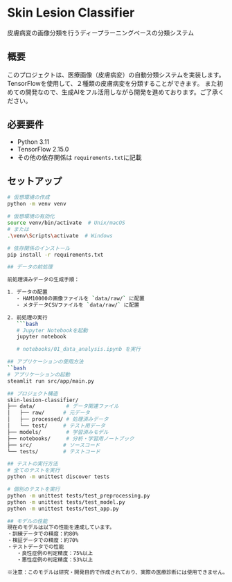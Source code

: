 # Skin Lesion Classifier
皮膚病変の画像分類を行うディープラーニングベースの分類システム

## 概要

このプロジェクトは、医療画像（皮膚病変）の自動分類システムを実装します。
TensorFlowを使用して、２種類の皮膚病変を分類することができます。
また初めての開発なので、生成AIをフル活用しながら開発を進めております。ご了承ください。

## 必要要件

- Python 3.11
- TensorFlow 2.15.0
- その他の依存関係は `requirements.txt`に記載

## セットアップ

```bash
# 仮想環境の作成
python -m venv venv

# 仮想環境の有効化
source venv/bin/activate  # Unix/macOS
# または
.\venv\Scripts\activate  # Windows

# 依存関係のインストール
pip install -r requirements.txt

## データの前処理

前処理済みデータの生成手順：

1. データの配置
   - HAM10000の画像ファイルを `data/raw/` に配置
   - メタデータCSVファイルを `data/raw/` に配置

2. 前処理の実行
   ```bash
   # Jupyter Notebookを起動
   jupyter notebook

   # notebooks/01_data_analysis.ipynb を実行

## アプリケーションの使用方法
``bash
# アプリケーションの起動
steamlit run src/app/main.py

## プロジェクト構造
skin-lesion-classifier/
├── data/          # データ関連ファイル
│   ├── raw/      # 元データ
│   ├── processed/ # 処理済みデータ
│   └── test/     # テスト用データ
├── models/        # 学習済みモデル
├── notebooks/     # 分析・学習用ノートブック
├── src/          # ソースコード
└── tests/        # テストコード

## テストの実行方法
# 全てのテストを実行
python -m unittest discover tests

# 個別のテストを実行
python -m unittest tests/test_preprocessing.py
python -m unittest tests/test_model.py
python -m unittest tests/test_app.py

## モデルの性能
現在のモデルは以下の性能を達成しています。
・訓練データでの精度：約80%
・検証データでの精度：約70%
・テストデータでの性能
   ・良性症例の判定精度：75%以上
   ・悪性症例の判定精度：53%以上

※注意：このモデルは研究・開発目的で作成されており、実際の医療診断には使用できません。